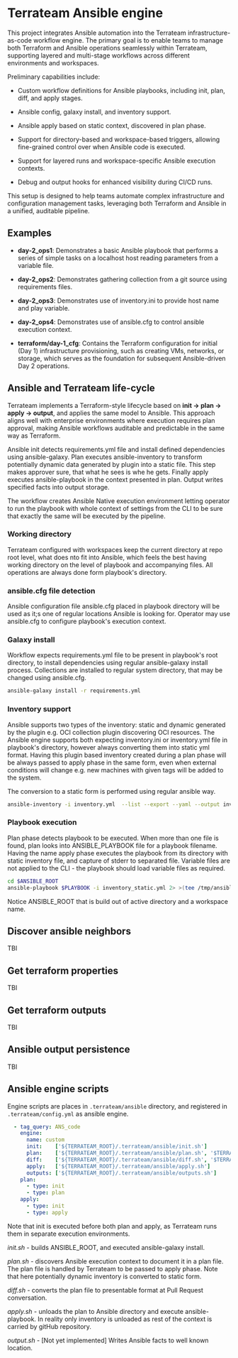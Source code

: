 # Terrateam Ansible engine

This project integrates Ansible automation into the Terrateam infrastructure-as-code workflow engine. The primary goal is to enable teams to manage both Terraform and Ansible operations seamlessly within Terrateam, supporting layered and multi-stage workflows across different environments and workspaces.

Preliminary capabilities include:

- Custom workflow definitions for Ansible playbooks, including init, plan, diff, and apply stages.

- Ansible config, galaxy install, and inventory support.

- Ansible apply based on static context, discovered in plan phase.

- Support for directory-based and workspace-based triggers, allowing fine-grained control over when Ansible code is executed.

- Support for layered runs and workspace-specific Ansible execution contexts.

- Debug and output hooks for enhanced visibility during CI/CD runs.

This setup is designed to help teams automate complex infrastructure and configuration management tasks, leveraging both Terraform and Ansible in a unified, auditable pipeline.

## Examples

- **day-2_ops1**: Demonstrates a basic Ansible playbook that performs a series of simple tasks on a localhost host reading parameters from a variable file.

- **day-2_ops2**: Demonstrates gathering collection from a git source using requirements files.  

- **day-2_ops3**: Demonstrates use of inventory.ini to provide host name and play variable.

- **day-2_ops4**: Demonstrates use of ansible.cfg to control ansible execution context.

- **terraform/day-1_cfg**: Contains the Terraform configuration for initial (Day 1) infrastructure provisioning, such as creating VMs, networks, or storage, which serves as the foundation for subsequent Ansible-driven Day 2 operations.

## Ansible and Terrateam life-cycle

Terrateam implements a Terraform-style lifecycle based on **init → plan → apply → output**, and applies the same model to Ansible. This approach aligns well with enterprise environments where execution requires plan approval, making Ansible workflows auditable and predictable in the same way as Terraform.

Ansible init detects requirements.yml file and install defined dependencies using ansible-galaxy. Plan executes ansible-inventory to transform potentially dynamic data generated by plugin into a static file. This step makes approver sure, that what he sees is whe he gets. Finally apply executes ansible-playbook in the context presented in plan. Output writes specified facts into output storage.

The workflow creates Ansible Native execution environment letting operator to run the playbook with whole context of settings from the CLI to be sure that exactly the same will be executed by the pipeline.

### Working directory

Terrateam configured with workspaces keep the current directory at repo root level, what does nto fit into Ansible, which feels the best having working directory on the level of playbook and accompanying files. All operations are always done form playbook's directory.

### ansible.cfg file detection

Ansible configuration file ansible.cfg placed in playbook directory will be used as it;s one of regular locations Ansible is looking for. Operator may use ansible.cfg to configure playbook's execution context.

### Galaxy install

Workflow expects requirements.yml file to be present in playbook's root directory, to install dependencies using regular ansible-galaxy install process. Collections are installed to regular system directory, that may be changed using ansible.cfg.

```bash
ansible-galaxy install -r requirements.yml
```

### Inventory support

Ansible supports two types of the inventory: static and dynamic generated by the plugin e.g. OCI collection plugin discovering OCI resources. The Ansible engine supports both expecting inventory.ini or inventory.yml file in playbook's directory, however always converting them into static yml format. Having this plugin based inventory created during a plan phase will be always passed to apply phase in the same form, even when external conditions will change e.g. new machines with given tags will be added to the system.

The conversion to a static form is performed using regular ansible way.

```bash
ansible-inventory -i inventory.yml  --list --export --yaml --output inventory_static.yml
```

### Playbook execution

Plan phase detects playbook to be executed. When more than one file is found, plan looks into ANSIBLE_PLAYBOOK file for a playbook filename. Having the name apply phase executes the playbook from its directory with static inventory file, and capture of stderr to separated file. Variable files are not applied to the CLI - the playbook should load variable files as required. 

```bash
cd $ANSIBLE_ROOT
ansible-playbook $PLAYBOOK -i inventory_static.yml 2> >(tee /tmp/ansible_stderr.log >&2)
```

Notice ANSIBLE_ROOT that is build out of active directory and a workspace name.

## Discover ansible neighbors

TBI

## Get terraform properties

TBI

## Get terraform outputs

TBI

## Ansible output persistence

TBI

## Ansible engine scripts

Engine scripts are places in `.terrateam/ansible` directory, and registered in `.terrateam/config.yml` as ansible engine.

```yaml
  - tag_query: ANS_code
    engine:
      name: custom
      init:    ['${TERRATEAM_ROOT}/.terrateam/ansible/init.sh']
      plan:    ['${TERRATEAM_ROOT}/.terrateam/ansible/plan.sh', '$TERRATEAM_PLAN_FILE']
      diff:    ['${TERRATEAM_ROOT}/.terrateam/ansible/diff.sh', '$TERRATEAM_PLAN_FILE']
      apply:   ['${TERRATEAM_ROOT}/.terrateam/ansible/apply.sh']
      outputs: ['${TERRATEAM_ROOT}/.terrateam/ansible/outputs.sh']
    plan:
      - type: init
      - type: plan
    apply:
      - type: init
      - type: apply
```

Note that init is executed before both plan and apply, as Terrateam runs them in separate execution environments.

*init.sh* - builds ANSIBLE_ROOT, and executed ansible-galaxy install.

*plan.sh* - discovers Ansible execution context to document it in a plan file. The plan file is handled by Terrateam to be passed to apply phase. Note that here potentially dynamic inventory is converted to static form.

*diff.sh* - converts the plan file to presentable format at Pull Request conversation.

*apply.sh* - unloads the plan to Ansible directory and execute ansible-playbook. In reality only inventory is unloaded as rest of the context is carried by gitHub repository.

*output.sh* - [Not yet implemented] Writes Ansible facts to well known location.
